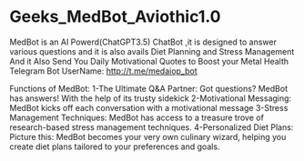 # Geeks_MedBot_Aviothic1.0
MedBot is an AI Powerd(ChatGPT3.5) ChatBot ,it is designed to answer various questions and it is also avails Diet Planning and Stress Management And it Also Send You Daily Motivational Quotes to Boost your Metal Health
Telegram Bot UserName:   http://t.me/medaiop_bot

Functions of MedBot:
1-The Ultimate Q&A Partner: Got questions? MedBot has answers! With the help of its trusty sidekick
2-Motivational Messaging: MedBot kicks off each conversation with a motivational message
3-Stress Management Techniques: MedBot has access to a treasure trove of research-based stress management techniques.
4-Personalized Diet Plans: Picture this: MedBot becomes your very own culinary wizard, helping you create diet plans tailored to your preferences and goals.
